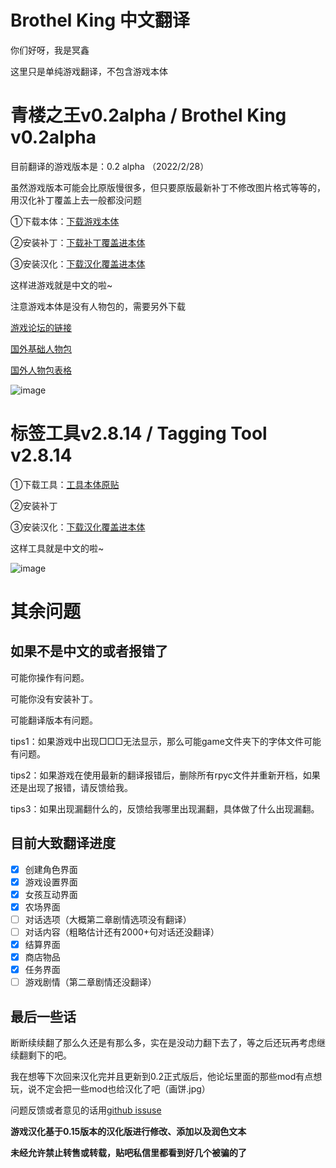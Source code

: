 # Brothel King 中文翻译

你们好呀，我是冥鑫

这里只是单纯游戏翻译，不包含游戏本体

# 青楼之王v0.2alpha / Brothel King v0.2alpha

目前翻译的游戏版本是：0.2 alpha （2022/2/28）

虽然游戏版本可能会比原版慢很多，但只要原版最新补丁不修改图片格式等等的，用汉化补丁覆盖上去一般都没问题

①下载本体：[下载游戏本体](https://www.mediafire.com/file/h81k39vblrz5co3/Brothel_King-0.2.zip/file)

②安装补丁：[下载补丁覆盖进本体](https://www.mediafire.com/file/nnxnr2pkopkzv2y/game+patch+0.2.zip/file)

③安装汉化：[下载汉化覆盖进本体](https://github.com/XyMinxin/Brothel-King-Chinese-Translate/releases/download/0.0.1/BK-v0.2alpha-Chinese.zip)

这样进游戏就是中文的啦~

注意游戏本体是没有人物包的，需要另外下载

[游戏论坛的链接](https://henthighschool.net/brothel-king/)

[国外基础人物包](https://www.mediafire.com/file/ms86oyaehplz6pn/basic-girl-pack-020.zip/file)

[国外人物包表格](https://docs.google.com/spreadsheets/d/1tGydEbO0FRsl9eF4SQOYN8r4UwjD1AhtY0DcKFFvuHg/edit#gid=538575808)

<img src="https://i.ibb.co/18qf1xt/image.png" alt="image" border="0">

# 标签工具v2.8.14 / Tagging Tool v2.8.14

①下载工具：[工具本体原贴](https://henthighschool.net/brothel-king/picturenamer/)

②安装补丁

③安装汉化：[下载汉化覆盖进本体](https://github.com/XyMinxin/Brothel-King-Chinese-Translate/releases/download/0.0.1/TaggingTool-v2.8.14-Chinese.zip)

这样工具就是中文的啦~

<img src="https://i.ibb.co/f1nrw0F/image.png" alt="image" border="0">

# 其余问题

## 如果不是中文的或者报错了

可能你操作有问题。

可能你没有安装补丁。

可能翻译版本有问题。

tips1：如果游戏中出现□□□无法显示，那么可能game文件夹下的字体文件可能有问题。

tips2：如果游戏在使用最新的翻译报错后，删除所有rpyc文件并重新开档，如果还是出现了报错，请反馈给我。

tips3：如果出现漏翻什么的，反馈给我哪里出现漏翻，具体做了什么出现漏翻。

## 目前大致翻译进度

- [x] 创建角色界面
- [x] 游戏设置界面
- [x] 女孩互动界面
- [x] 农场界面
- [ ] 对话选项（大概第二章剧情选项没有翻译）
- [ ] 对话内容（粗略估计还有2000+句对话还没翻译）
- [x] 结算界面
- [x] 商店物品
- [x] 任务界面
- [ ] 游戏剧情（第二章剧情还没翻译）

## 最后一些话

断断续续翻了那么久还是有那么多，实在是没动力翻下去了，等之后还玩再考虑继续翻剩下的吧。

我在想等下次回来汉化完并且更新到0.2正式版后，他论坛里面的那些mod有点想玩，说不定会把一些mod也给汉化了吧（画饼.jpg）

问题反馈或者意见的话用[github issuse](https://github.com/XyMinxin/Brothel-King-Chinese-Translate/issu)

**游戏汉化基于0.15版本的汉化版进行修改、添加以及润色文本**

**未经允许禁止转售或转载，贴吧私信里都看到好几个被骗的了**
